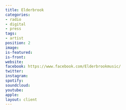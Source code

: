 ```yaml
---
title: Elderbrook
categories:
- radio
- digital
- press
tags:
- artist
position: 2
image: 
is-featured: 
is-front: 
website: 
facebook: https://www.facebook.com/Elderbrookmusic/
twitter: 
instagram: 
spotify: 
soundcloud: 
youtube: 
apple: 
layout: client
---
```



